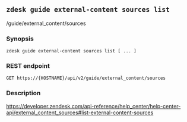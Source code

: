 ## `zdesk guide external-content sources list`

/guide/external_content/sources

### Synopsis

    zdesk guide external-content sources list [ ... ]

### REST endpoint

    GET https://{HOSTNAME}/api/v2/guide/external_content/sources

### Description

https://developer.zendesk.com/api-reference/help_center/help-center-api/external_content_sources#list-external-content-sources

